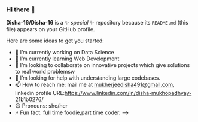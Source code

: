 ### Hi there 👋



**Disha-16/Disha-16** is a ✨ _special_ ✨ repository because its `README.md` (this file) appears on your GitHub profile.

Here are some ideas to get you started:

- 🔭 I’m currently working on  Data Science 
- 🌱 I’m currently learning Web Development
- 👯 I’m looking to collaborate on innovative projects which give solutions to real world problemsw
- 🤔 I’m looking for help with understanding large codebases.
- 📫 How to reach me: mail me at mukherjeedisha491@gmail.com, linkedin profile URL:https://www.linkedin.com/in/disha-mukhopadhyay-21b1b0276/
- 😄 Pronouns: she/her
- ⚡ Fun fact: full time foodie,part time coder.
-->
